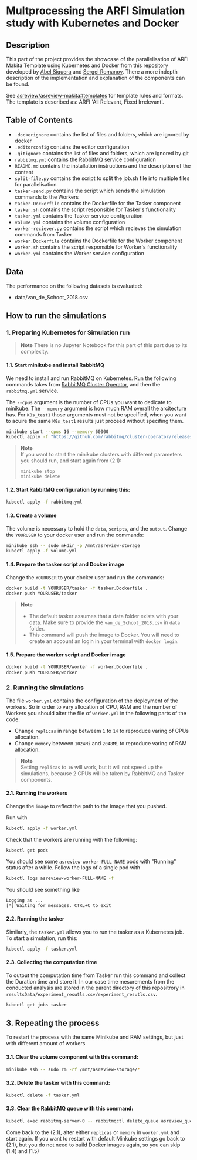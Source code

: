 # Multprocessing the ARFI Simulation study with Kubernetes and Docker

## Description
This part of the project provides the showcase of the parallelisation of ARFI Makita Template using Kubernetes and Docker from this [repository](https://github.com/abelsiqueira/asreview-cloud) developed by [Abel Siquera](https://github.com/abelsiqueira) and [Sergei Romanov](https://github.com/zoneout215). 
There a more indepth description of the implementation and explanation of the components can be found.

See [asreview/asreview-makita#templates](https://github.com/asreview/asreview-makita#templates) for template rules and formats. The template is described as: ARFI 'All Relevant, Fixed Irrelevant'.

## Table of Contents
* `.dockerignore` contains the list of files and folders, which are ignored by docker
* `.editorconfig` contains the editor configuration
* `.gitignore` contains the list of files and folders, which are ignored by git
* `rabbitmq.yml` contains the RabbitMQ service configuration
* `README.md` contains the installation instructions and the description of the content
* `split-file.py` contains the script to split the job.sh file into multiple files for parallelisation
* `tasker-send.py` contains the script which sends the simulation commands to the Workers
* `tasker.Dockerfile` contains the Dockerfile for the Tasker component
* `tasker.sh` contains the script responsible for Tasker's functionality
* `tasker.yml` contains the Tasker service configuration
* `volume.yml` contains the volume configuration
* `worker-reciever.py` contains the script which recieves the simulation commands from Tasker
* `worker.Dockerfile` contains the Dockerfile for the Worker component
* `worker.sh` contains the script responsible for Worker's functionality
* `worker.yml` contains the Worker service configuration

## Data

The performance on the following datasets is evaluated:

- data/van_de_Schoot_2018.csv

## How to run the simulations
### 1\. Preparing Kubernetes for Simulation run 
> **Note**
> There is no Jupyter Notebook for this part of this part due to its complexity.

#### 1.1\. Start minikube and install RabbitMQ

We need to install and run RabbitMQ on Kubernetes.
Run the following commands takes from [RabbitMQ Cluster Operator](https://www.rabbitmq.com/kubernetes/operator/quickstart-operator.html), and then the `rabbitmq.yml` service.

The `--cpus` argument is the number of CPUs you want to dedicate to minikube. The `--memory` argument is how much RAM overall the arcitecture has.
For `K8s_test1` those arguments must not be specified, when you want to acuire the same `K8s_test1` results just proceed without specifing them.

```bash
minikube start --cpus 16 --memory 60000
kubectl apply -f "https://github.com/rabbitmq/cluster-operator/releases/latest/download/cluster-operator.yml"
```
> **Note**  
>If you want to start the minikube clusters with different parameters you should run, and start again from (2.1):
>```
>minikube stop
>minikube delete
>```


#### 1.2\.  Start RabbitMQ configuration by running this: 
```bash
kubectl apply -f rabbitmq.yml
```

#### 1.3\.  Create a volume
The volume is necessary to hold the `data`, `scripts`, and the `output`.
Change the `YOURUSER` to your docker user and run the commands:
```bash
minikube ssh -- sudo mkdir -p /mnt/asreview-storage
kubectl apply -f volume.yml
```

#### 1.4\.  Prepare the tasker script and Docker image
Change the `YOURUSER` to your docker user and run the commands:
```bash
docker build -t YOURUSER/tasker -f tasker.Dockerfile .
docker push YOURUSER/tasker
```

> **Note**
> * The default tasker assumes that a data folder exists with your data.
> Make sure to provide the `van_de_Schoot_2018.csv` in `data` folder.
> * This command will push the image to Docker. You will need to create an account an login in your terminal with `docker login`.

#### 1.5\.  Prepare the worker script and Docker image

```bash
docker build -t YOURUSER/worker -f worker.Dockerfile .
docker push YOURUSER/worker
```

### 2. Running the simulations
The file `worker.yml` contains the configuration of the deployment of the workers. So in order to vary allocation of CPU, RAM and the number of Workers you should alter the file of `worker.yml` in the following parts of the code: 

* Change `replicas` in range betweem `1` to `14` to reproduce varing of CPUs allocation.
* Change `memory` between `1024Mi` and `2048Mi` to reproduce varing of RAM allocation.

> **Note**  
> Setting `replicas` to `16` will work, but it will not speed up the simulations, because 2 CPUs will be taken by RabbitMQ and Tasker components. 

#### 2.1\. Running the workers

Change the `image` to reflect the path to the image that you pushed.

Run with

```bash
kubectl apply -f worker.yml
```

Check that the workers are running with the following:

```bash
kubectl get pods
```

You should see some `asreview-worker-FULL-NAME` pods with "Running" status after a while.
Follow the logs of a single pod with

```bash
kubectl logs asreview-worker-FULL-NAME -f
```

You should see something like

```plaintext
Logging as ...
[*] Waiting for messages. CTRL+C to exit
```

#### 2.2\. Running the tasker

Similarly, the `tasker.yml` allows you to run the tasker as a Kubernetes job.
To start a simulation, run this: 

```bash
kubectl apply -f tasker.yml
```

#### 2.3\. Collecting the computation time

To output the computation time from Tasker run this command and collect the Duration time and store it. In our case time mesurements from the conducted analysis are stored in the parent directory of this repositrory in `resultsData/experiment_resutls.csv/experiment_resutls.csv`.

```bash 
kubectl get jobs tasker
```

## 3\. Repeating the process 

To restart the process with the same Minikube and RAM settings, but just with different amount of workers 

#### 3.1\. Clear the volume component with this command:
```bash
minikube ssh -- sudo rm -rf /mnt/asreview-storage/*
```

#### 3.2\. Delete the tasker with this command:
```bash
kubectl delete -f tasker.yml
```

#### 3.3\. Clear the RabbitMQ queue with this command:
```bash
kubectl exec rabbitmq-server-0 -- rabbitmqctl delete_queue asreview_queue
```

Come back to the (2.1), alter either `replicas` or `memory` in `worker.yml` and start again.
If you want to restart with default Minkube settings go back to (2.1), but you do not need to build Docker images again, so you can skip (1.4) and (1.5)
